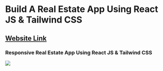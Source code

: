 # Build A Real Estate App Using React JS & Tailwind CSS
## [Website Link](https://sawariyaproperties.netlify.app/)
### Responsive Real Estate App Using React JS & Tailwind CSS

![](preview.png)
